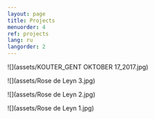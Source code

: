```yaml
---
layout: page
title: Projects
menuorder: 4
ref: projects
lang: ru
langorder: 2
---
```


![](assets/KOUTER_GENT OKTOBER 17_2017.jpg)

![](assets/Rose de Leyn 3.jpg)

![](assets/Rose de Leyn 2.jpg)

![](assets/Rose de Leyn 1.jpg)
